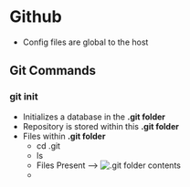 # Github
- Config files are global to the host
## Git Commands
### git init
- Initializes a database in the **.git folder**
- Repository is stored within this **.git folder**
- Files within **.git folder**
    - cd .git
    - ls
    - Files Present --> ![.git folder contents](/Users/prafful_t45/Desktop/git_folder_files.png)
    - 